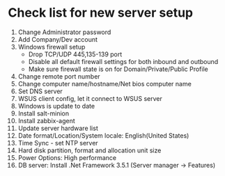 # Check list for new server setup

1. Change Administrator password
2. Add Company/Dev account
3. Windows firewall setup 
   * Drop TCP/UDP 445,135-139 port
   * Disable all default firewall settings for both inbound and outbound
   * Make sure firewall state is on for Domain/Private/Public Profile
4. Change remote port number
5. Change computer name/hostname/Net bios computer name
6. Set DNS server
7. WSUS client config, let it connect to WSUS server
8. Windows is update to date
9. Install salt-minion
10. Install zabbix-agent
11. Update server hardware list
12. Date format/Location/System locale: English\(United States\)
13. Time Sync - set NTP server
14. Hard disk partition, format and allocation unit size
15. Power Options: High performance
16. DB server: Install .Net Framework 3.5.1 \(Server manager → Features\)

